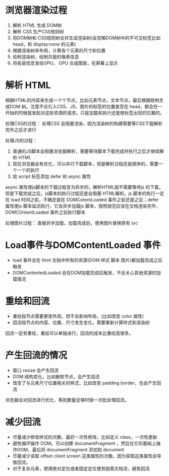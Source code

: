 # 浏览器渲染过程
1.	解析 HTML 生成 DOM树
2.	解析 CSS 生产CSS规则树
3.	将DOM树和 CSS规则树合并生成渲染树(会忽略DOM树中的不可见标签比如head，和 display:none 的元素)
4.	根据渲染树来布局，计算各个元素的尺寸和位置
5.	绘制渲染树，绘制页面的像素信息
6.	将各层信息发给GPU， GPU 合成图层，在屏幕上显示


# 解析 HTML
根据HTML的内容来生成一个个节点，比如元素节点，文本节点，最后根据结构生成DOM 树。注意不论引入CSS、JS、图片的标签的位置是否在 head，都会在一开始的时候就发起对这些资源的请求。只是加载和执行还是按标签出现的位置的。

处理CSS的过程：
处理CSS 会阻塞渲染，因为渲染树的构建需要等CSS下载解析完毕之后才进行

处理JS的过程：
1.	普通的JS脚本会阻塞浏览器解析，需要等待脚本下载完成并执行之后才继续解析 HTML
2.	现在浏览器会有优化，可以并行下载脚本，但是解析过程还是顺序的，需要一个一个的执行
3.	给 script 标签添加 defer 和 async 属性

async 属性使js脚本的下载过程变为异步的，解析HTML就不需要等待js 的下载，但是下载完成之后，js脚本的执行过程还是会阻塞 HTML解析。js 脚本的执行一定在 load 时间之前，不确定是在 DOMCotentLoaded 事件之前还是之后；defer 属性使js 脚本延迟执行，它会异步加载js 脚本，按照规范应该在文档渲染完毕， DOMCOntentLoaded 事件之前执行脚本

处理图片过程：
直接异步加载，加载完成后，使用图片替换原有 src

# Load事件与DOMContentLoaded 事件
- load 事件会在 html 文档中所有的资源(DOM 样式 脚本 图片)都加载完成之后触发
- DOMContentedLoaded 会在DOM加载完成后触发，不会关心其他资源的加载情况

# 重绘和回流
- 重绘指节点需要更改外观，但不会影响布局，(比如改变 color 属性)
- 回流指节点的内容、位置、尺寸发生变化，需要重新计算样式和渲染树

回流一定有重绘，重绘可以单独进行。回流的成本比重绘高很多。

# 产生回流的情况
- 窗口 resize 会产生回流
- DOM 结构变化，比如删除节点，会产生回流
- 改变了与元素尺寸位置相关的样式，比如改变 padding border，也会产生回流

浏览器会对回流进⾏优化，等到数量⾜够时做⼀次批处理回流。

# 减少回流
- 尽量减少修改样式的次数，最好一次性修改，比如定义 class，一次性更新
- 避免循环操作 DOM。可以创建 documentFragment ，然后在它的基础上操作DOM，最后将 documentFragment 添加到 document
- 尽量减少读取 offset client screen 这类属性的次数。因为获取这类属性会导致回流。
- 对于复杂元素，使用绝对定位或者固定定位使其脱离文档流，避免回流

